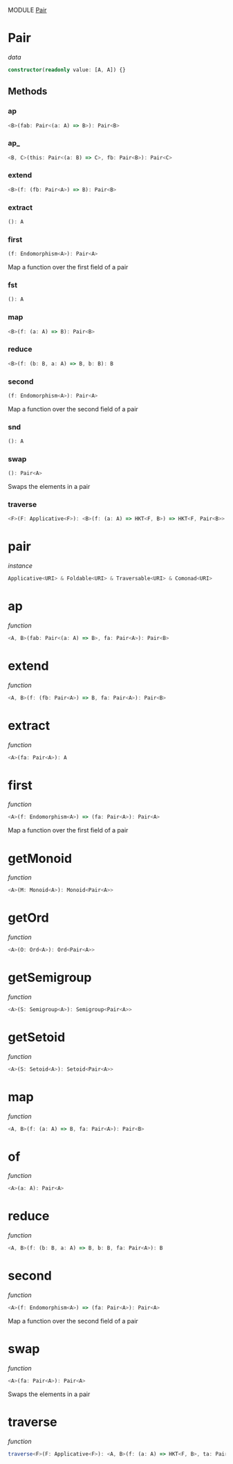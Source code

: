 MODULE [Pair](https://github.com/gcanti/fp-ts/blob/master/src/Pair.ts)
# Pair
*data*
```ts
constructor(readonly value: [A, A]) {}
```
## Methods

### ap
```ts
<B>(fab: Pair<(a: A) => B>): Pair<B> 
```
### ap_
```ts
<B, C>(this: Pair<(a: B) => C>, fb: Pair<B>): Pair<C> 
```
### extend
```ts
<B>(f: (fb: Pair<A>) => B): Pair<B> 
```
### extract
```ts
(): A 
```
### first
```ts
(f: Endomorphism<A>): Pair<A> 
```
Map a function over the first field of a pair
### fst
```ts
(): A 
```
### map
```ts
<B>(f: (a: A) => B): Pair<B> 
```
### reduce
```ts
<B>(f: (b: B, a: A) => B, b: B): B 
```
### second
```ts
(f: Endomorphism<A>): Pair<A> 
```
Map a function over the second field of a pair
### snd
```ts
(): A 
```
### swap
```ts
(): Pair<A> 
```
Swaps the elements in a pair
### traverse
```ts
<F>(F: Applicative<F>): <B>(f: (a: A) => HKT<F, B>) => HKT<F, Pair<B>> 
```
# pair
*instance*
```ts
Applicative<URI> & Foldable<URI> & Traversable<URI> & Comonad<URI>
```
# ap
*function*
```ts
<A, B>(fab: Pair<(a: A) => B>, fa: Pair<A>): Pair<B>
```

# extend
*function*
```ts
<A, B>(f: (fb: Pair<A>) => B, fa: Pair<A>): Pair<B>
```

# extract
*function*
```ts
<A>(fa: Pair<A>): A
```

# first
*function*
```ts
<A>(f: Endomorphism<A>) => (fa: Pair<A>): Pair<A>
```
Map a function over the first field of a pair

# getMonoid
*function*
```ts
<A>(M: Monoid<A>): Monoid<Pair<A>>
```

# getOrd
*function*
```ts
<A>(O: Ord<A>): Ord<Pair<A>>
```

# getSemigroup
*function*
```ts
<A>(S: Semigroup<A>): Semigroup<Pair<A>>
```

# getSetoid
*function*
```ts
<A>(S: Setoid<A>): Setoid<Pair<A>>
```

# map
*function*
```ts
<A, B>(f: (a: A) => B, fa: Pair<A>): Pair<B>
```

# of
*function*
```ts
<A>(a: A): Pair<A>
```

# reduce
*function*
```ts
<A, B>(f: (b: B, a: A) => B, b: B, fa: Pair<A>): B
```

# second
*function*
```ts
<A>(f: Endomorphism<A>) => (fa: Pair<A>): Pair<A>
```
Map a function over the second field of a pair

# swap
*function*
```ts
<A>(fa: Pair<A>): Pair<A>
```
Swaps the elements in a pair

# traverse
*function*
```ts
traverse<F>(F: Applicative<F>): <A, B>(f: (a: A) => HKT<F, B>, ta: Pair<A>) => HKT<F, Pair<B>> 
```